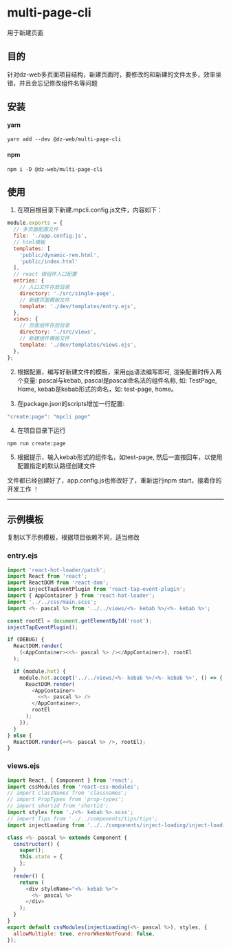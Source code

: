 # multi-page-cli

用于新建页面

## 目的

针对dz-web多页面项目结构，新建页面时，要修改的和新建的文件太多，效率坐错，并且会忘记修改组件名等问题

## 安装

#### yarn

```shell
yarn add --dev @dz-web/multi-page-cli 
```

#### npm

```shell
npm i -D @dz-web/multi-page-cli 
```

## 使用


1. 在项目根目录下新建.mpcli.config.js文件，内容如下：

```js
module.exports = {
  // 多页面配置文件
  file: './app.config.js',
  // html模板
  templates: [
    'public/dynamic-rem.html',
    'public/index.html'
  ],
  // react 根组件入口配置
  entries: {
    // 入口文件存放目录
    directory: './src/single-page',
    // 新建页面模板文件
    template: './dev/templates/entry.ejs',
  },
  views: {
    // 页面组件存放目录
    directory: './src/views',
    // 新建组件模板文件
    template: './dev/templates/views.ejs',
  },
};
```

2. 根据配置，编写好新建文件的模板，采用[ejs](https://www.npmjs.com/package/ejs)语法编写即可, 渲染配置时传入两个变量: pascal与kebab,
pascal是pascal命名法的组件名称, 如: TestPage, Home, kebab是kebab形式的命名，如: test-page, home。

3. 在package.json的scripts增加一行配置:

```js
"create:page": "mpcli page"
```

4. 在项目目录下运行

```
npm run create:page
```

5. 根据提示，输入kebab形式的组件名，如test-page, 然后一直按回车，以使用配置指定的默认路径创建文件

文件都已经创建好了，app.config.js也修改好了，重新运行npm start，接着你的开发工作 ！

---

## 示例模板

复制以下示例模板，根据项目依赖不同，适当修改

### entry.ejs

```js
import 'react-hot-loader/patch';
import React from 'react';
import ReactDOM from 'react-dom';
import injectTapEventPlugin from 'react-tap-event-plugin';
import { AppContainer } from 'react-hot-loader';
import '../../css/main.scss';
import <%- pascal %> from '../../views/<%- kebab %>/<%- kebab %>';

const rootEl = document.getElementById('root');
injectTapEventPlugin();

if (DEBUG) {
  ReactDOM.render(
    (<AppContainer><<%- pascal %> /></AppContainer>), rootEl
  );

  if (module.hot) {
    module.hot.accept('../../views/<%- kebab %>/<%- kebab %>', () => {
      ReactDOM.render(
        <AppContainer>
          <<%- pascal %> />
        </AppContainer>,
        rootEl
      );
    });
  }
} else {
  ReactDOM.render(<<%- pascal %> />, rootEl);
}
```

### views.ejs

```js
import React, { Component } from 'react';
import cssModules from 'react-css-modules';
// import classNames from 'classnames';
// import PropTypes from 'prop-types';
// import shortid from 'shortid';
import styles from './<%- kebab %>.scss';
// import Tips from '../../components/tips/tips';
import injectLoading from '../../components/inject-loading/inject-loading';

class <%- pascal %> extends Component {
  constructor() {
    super();
    this.state = {
    };
  }
  render() {
    return (
      <div styleName="<%- kebab %>">
        <%- pascal %>
      </div>
    );
  }
}
export default cssModules(injectLoading(<%- pascal %>), styles, {
  allowMultiple: true, errorWhenNotFound: false,
});
```
